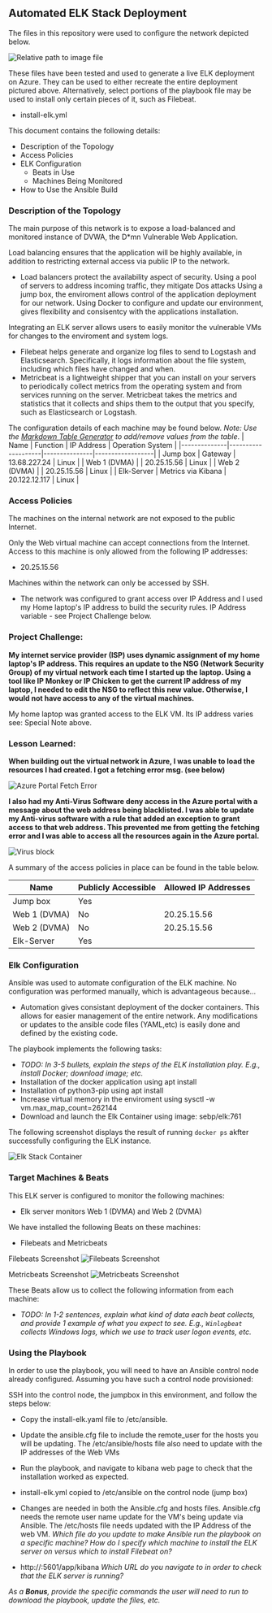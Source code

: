 ## Automated ELK Stack Deployment

The files in this repository were used to configure the network depicted below.



![Relative path to image file](../../blob/main/Images/Project%201%20Network%20Diagram.drawio.png)




These files have been tested and used to generate a live ELK deployment on Azure. They can be used to either recreate the entire deployment pictured above. Alternatively, select portions of the playbook file may be used to install only certain pieces of it, such as Filebeat.

  - install-elk.yml

This document contains the following details:
- Description of the Topology
- Access Policies
- ELK Configuration
  - Beats in Use
  - Machines Being Monitored
- How to Use the Ansible Build


### Description of the Topology

The main purpose of this network is to expose a load-balanced and monitored instance of DVWA, the D*mn Vulnerable Web Application.

Load balancing ensures that the application will be highly available, in addition to restricting external access via public IP to the network.
- Load balancers protect the availability aspect of security. Using a pool of servers to address incoming traffic, they mitigate Dos attacks
  Using a jump box, the enviroment allows control of the application deployment for our network.  Using Docker to configure and update our environment, gives flexibility and consisentcy with the 
  applications installation.

Integrating an ELK server allows users to easily monitor the vulnerable VMs for changes to the enviroment and system logs.
- Filebeat helps generate and organize log files to send to Logstash and Elasticsearch. Specifically, it logs information about the file system, including which files have changed and when.
- Metricbeat is a lightweight shipper that you can install on your servers to periodically collect metrics from the operating system and from services running on the server. Metricbeat takes the metrics and statistics that it collects and ships them to the output that you specify, such as Elasticsearch or Logstash.


The configuration details of each machine may be found below.
_Note: Use the [Markdown Table Generator](http://www.tablesgenerator.com/markdown_tables) to add/remove values from the table_.
| Name         | Function           | IP Address    | Operation System |
|--------------|--------------------|---------------|------------------|
| Jump box     | Gateway            | 13.68.227.24  | Linux            |
| Web 1 (DVMA) |                    | 20.25.15.56   | Linux            |
| Web 2 (DVMA) |                    | 20.25.15.56   | Linux            |
| Elk-Server   | Metrics via Kibana | 20.122.12.117 | Linux            |

### Access Policies
The machines on the internal network are not exposed to the public Internet. 

Only the Web virtual machine can accept connections from the Internet. Access to this machine is only allowed from the following IP addresses:
- 20.25.15.56

Machines within the network can only be accessed by SSH.
- The network was configured to grant access over IP Address and I used my Home laptop's IP address to build the security rules.
  IP Address variable - see Project Challenge below.

### Project Challenge: 
**My internet service provider (ISP) uses dynamic assignment of my home laptop's IP address.  This requires an update to the NSG (Network Security Group) of my virtual network each time I started up the laptop. Using a tool like IP Monkey or IP Chicken to get the current IP address of my laptop, I needed to edit the NSG to reflect this new value.  Otherwise, I would not have access to any of the virtual machines.**

My home laptop was granted access to the ELK VM.  Its IP address varies see: Special Note above. 

### Lesson Learned: 
**When building out the virtual network in Azure, I was unable to load the resources I had created. I got a fetching error msg. (see below)**

![Azure Portal Fetch Error ](../../blob/main/Images/Fetch_Error.png)

**I also had my Anti-Virus Software deny access in the Azure portal with a message about the web address being blacklisted. I was able to update my Anti-virus software with a rule that added an exception to grant access to that web address. This prevented me from getting the fetching error and I was able to access all the resources again in the Azure portal.**

![Virus block](../../blob/main/Images/Virus-block.png)




A summary of the access policies in place can be found in the table below.

| Name         | Publicly Accessible  | Allowed IP Addresses |
|--------------|----------------------|----------------------|
| Jump box     | Yes                  |                      |
| Web 1 (DVMA) | No                   | 20.25.15.56          |
| Web 2 (DVMA) | No                   | 20.25.15.56          |
| Elk-Server   | Yes                  |                      |


### Elk Configuration

Ansible was used to automate configuration of the ELK machine. No configuration was performed manually, which is advantageous because...
- Automation gives consistant deployment of the docker containers. This allows for easier management of the entire network. Any modifications or updates to the ansible code files (YAML,etc) is easily done and defined by the existing code.

The playbook implements the following tasks:
- _TODO: In 3-5 bullets, explain the steps of the ELK installation play. E.g., install Docker; download image; etc._
- Installation of the docker application using apt install
- Installation of python3-pip using apt install
- Increase virtual memory in the enviroment using sysctl -w vm.max_map_count=262144
- Download and launch the Elk Container using image: sebp/elk:761

The following screenshot displays the result of running `docker ps` akfter successfully configuring the ELK instance.

![Elk Stack Container](../../blob/main/Images/Elk_Container_Running.png)

### Target Machines & Beats
This ELK server is configured to monitor the following machines:
- Elk server monitors Web 1 (DVMA) and Web 2 (DVMA)

We have installed the following Beats on these machines:
- Filebeats and Metricbeats

Filebeats Screenshot
![Filebeats Screenshot](../../blob/main/Images/Kibana-Filebeats.png)




Metricbeats Screenshot
![Metricbeats Screenshot](../../blob/main/Images/Kibana-Metricbeats.png)


These Beats allow us to collect the following information from each machine:
- _TODO: In 1-2 sentences, explain what kind of data each beat collects, and provide 1 example of what you expect to see. E.g., `Winlogbeat` collects Windows logs, which we use to track user logon events, etc._

### Using the Playbook
In order to use the playbook, you will need to have an Ansible control node already configured. Assuming you have such a control node provisioned: 

SSH into the control node, the jumpbox in this environment, and follow the steps below:
- Copy the install-elk.yaml file to /etc/ansible.
- Update the ansible.cfg file to include the remote_user for the hosts you will be updating.  The /etc/ansible/hosts file also need to update with the IP addresses of the Web VMs 
- Run the playbook, and navigate to kibana web page to check that the installation worked as expected.


- install-elk.yml copied to /etc/ansible on the control node (jump box)
- Changes are needed in both the Ansible.cfg and hosts files.  Ansible.cfg needs the remote user name update for the VM's being update via Ansible. The /etc/hosts file needs updated with the IP Address of the web VM.  _Which file do you update to make Ansible run the playbook on a specific machine? How do I specify which machine to install the ELK server on versus which to install Filebeat on?_
- http://<Elk-Server Public IP>:5601/app/kibana _Which URL do you navigate to in order to check that the ELK server is running?_

_As a **Bonus**, provide the specific commands the user will need to run to download the playbook, update the files, etc._
